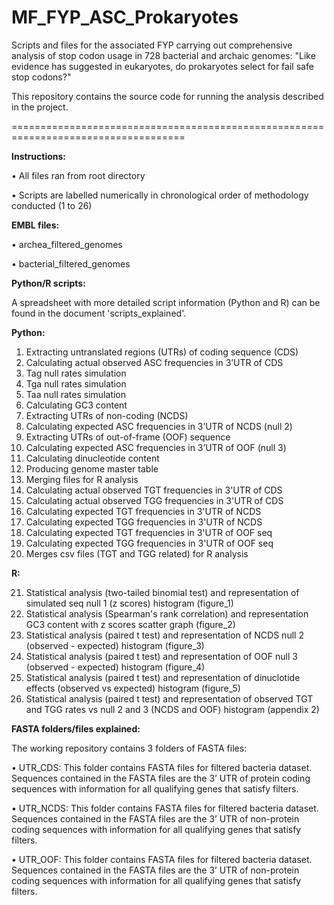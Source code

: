 # MF_FYP_ASC_Prokaryotes

Scripts and files for the associated FYP carrying out comprehensive analysis of stop codon usage in 728 bacterial and archaic genomes:  "Like evidence has suggested in eukaryotes, do prokaryotes select for fail safe stop codons?"


This repository contains the source code for running the analysis described in the project.

====================================================================================

**Instructions:**

• All files ran from root directory

• Scripts are labelled numerically in chronological order of methodology conducted (1 to 26)


**EMBL files:**

• archea_filtered_genomes

• bacterial_filtered_genomes

**Python/R scripts:**

A spreadsheet with more detailed script information (Python and R) can be found in the document 'scripts_explained'.

**Python:**

1.	Extracting untranslated regions (UTRs) of coding sequence (CDS)
3.	Calculating actual observed ASC frequencies in 3’UTR of CDS
4.	Tag null rates simulation
5.	Tga null rates simulation
6.	Taa null rates simulation
7.	Calculating GC3 content
8.	Extracting UTRs of non-coding (NCDS)
9.	Calculating expected ASC frequencies in 3’UTR of NCDS (null 2)
10.	Extracting UTRs of out-of-frame (OOF) sequence
11.	Calculating expected ASC frequencies in 3’UTR of OOF (null 3)
12.	Calculating dinucleotide content
13.	Producing genome master table
14.	Merging files for R analysis
15. Calculating actual observed TGT frequencies in 3'UTR of CDS
16. Calculating actual observed TGG frequencies in 3'UTR of CDS
17.	Calculating expected TGT frequencies in 3'UTR of NCDS
18.	Calculating expected TGG frequencies in 3'UTR of NCDS
19.	Calculating expected TGT frequencies in 3'UTR of OOF seq
20.	Calculating expected TGG frequencies in 3'UTR of OOF seq
21.	Merges csv files (TGT and TGG related) for R analysis


**R:**

21.	Statistical analysis (two-tailed binomial test) and representation of simulated seq null 1 (z scores) histogram (figure_1)
22.	Statistical analysis (Spearman's rank correlation) and representation GC3 content with z scores scatter graph (figure_2)
23.	Statistical analysis (paired t test) and representation of NCDS null 2 (observed - expected) histogram (figure_3)
24.	Statistical analysis (paired t test) and representation of OOF null 3 (observed - expected) histogram (figure_4)
25.	Statistical analysis (paired t test) and representation of dinuclotide effects (observed vs expected) histogram (figure_5)
26.	Statistical analysis (paired t test) and representation of observed TGT and TGG rates vs null 2 and 3 (NCDS and OOF) histogram (appendix 2)

**FASTA folders/files explained:**

The working repository contains 3 folders of FASTA files:

• UTR_CDS: This folder contains FASTA files for filtered bacteria dataset. Sequences contained in the FASTA files are the 3’ UTR of protein coding sequences with information for all qualifying genes that satisfy filters.

• UTR_NCDS: This folder contains FASTA files for filtered bacteria dataset. Sequences contained in the FASTA files are the 3’ UTR of non-protein coding sequences with information for all qualifying genes that satisfy filters.

• UTR_OOF: This folder contains FASTA files for filtered bacteria dataset. Sequences contained in the FASTA files are the 3’ UTR of non-protein coding sequences with information for all qualifying genes that satisfy filters.

